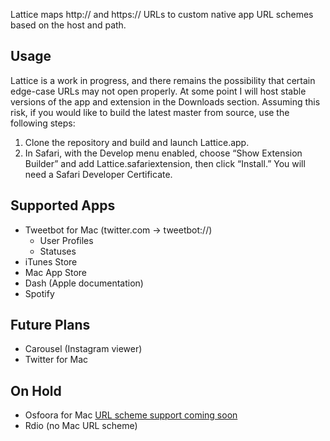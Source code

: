 Lattice maps http:// and https:// URLs to custom native app URL schemes based on the host and path.

Usage
-----
Lattice is a work in progress, and there remains the possibility that certain edge-case URLs may not open properly. At some point I will host stable versions of the app and extension in the Downloads section. Assuming this risk, if you would like to build the latest master from source, use the following steps:

1. Clone the repository and build and launch Lattice.app.
2. In Safari, with the Develop menu enabled, choose “Show Extension Builder” and add Lattice.safariextension, then click “Install.” You will need a Safari Developer Certificate.

Supported Apps
--------------
* Tweetbot for Mac (twitter.com -> tweetbot://)
    * User Profiles
    * Statuses
* iTunes Store
* Mac App Store
* Dash (Apple documentation)
* Spotify
   
Future Plans
------------
* Carousel (Instagram viewer)
* Twitter for Mac

On Hold
-------
* Osfoora for Mac [URL scheme support coming soon](https://twitter.com/saidmarouf/statuses/240562661916553219)
* Rdio (no Mac URL scheme)
